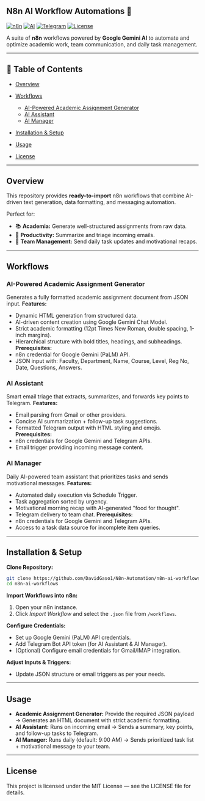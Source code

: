 
## N8n AI Workflow Automations 🚀

[![n8n](https://img.shields.io/badge/Automation-n8n-orange?logo=n8n)](https://n8n.io)
[![AI](https://img.shields.io/badge/AI-Google%20Gemini-blue?logo=google)](https://deepmind.google/technologies/gemini/)
[![Telegram](https://img.shields.io/badge/Chat-Telegram-2CA5E0?logo=telegram)](https://telegram.org)
[![License](https://img.shields.io/badge/License-MIT-green)](#license)

A suite of **n8n** workflows powered by **Google Gemini AI** to automate and optimize academic work, team communication, and daily task management.

---

## 📌 Table of Contents

* [Overview](#overview)
* [Workflows](#workflows)

  * [AI-Powered Academic Assignment Generator](#ai-powered-academic-assignment-generator)
  * [AI Assistant](#ai-assistant)
  * [AI Manager](#ai-manager)
* [Installation & Setup](#installation--setup)
* [Usage](#usage)
* [License](#license)

---

## Overview

This repository provides **ready-to-import** n8n workflows that combine AI-driven text generation, data formatting, and messaging automation.

Perfect for:

* 📚 **Academia:** Generate well-structured assignments from raw data.
* 📩 **Productivity:** Summarize and triage incoming emails.
* 👥 **Team Management:** Send daily task updates and motivational recaps.

---

## Workflows

### AI-Powered Academic Assignment Generator

Generates a fully formatted academic assignment document from JSON input.
**Features:**

* Dynamic HTML generation from structured data.
* AI-driven content creation using Google Gemini Chat Model.
* Strict academic formatting (12pt Times New Roman, double spacing, 1-inch margins).
* Hierarchical structure with bold titles, headings, and subheadings.
  **Prerequisites:**
* n8n credential for Google Gemini (PaLM) API.
* JSON input with: Faculty, Department, Name, Course, Level, Reg No, Date, Questions, Answers.

### AI Assistant

Smart email triage that extracts, summarizes, and forwards key points to Telegram.
**Features:**

* Email parsing from Gmail or other providers.
* Concise AI summarization + follow-up task suggestions.
* Formatted Telegram output with HTML styling and emojis.
  **Prerequisites:**
* n8n credentials for Google Gemini and Telegram APIs.
* Email trigger providing incoming message content.

### AI Manager

Daily AI-powered team assistant that prioritizes tasks and sends motivational messages.
**Features:**

* Automated daily execution via Schedule Trigger.
* Task aggregation sorted by urgency.
* Motivational morning recap with AI-generated "food for thought".
* Telegram delivery to team chat.
  **Prerequisites:**
* n8n credentials for Google Gemini and Telegram APIs.
* Access to a task data source for incomplete item queries.

---

## Installation & Setup

**Clone Repository:**

```bash
git clone https://github.com/DavidGaso1/N8n-Automation/n8n-ai-workflows.git
cd n8n-ai-workflows
```

**Import Workflows into n8n:**

1. Open your n8n instance.
2. Click *Import Workflow* and select the `.json` file from `/workflows`.

**Configure Credentials:**

* Set up Google Gemini (PaLM) API credentials.
* Add Telegram Bot API token (for AI Assistant & AI Manager).
* (Optional) Configure email credentials for Gmail/IMAP integration.

**Adjust Inputs & Triggers:**

* Update JSON structure or email triggers as per your needs.

---

## Usage

* **Academic Assignment Generator:** Provide the required JSON payload → Generates an HTML document with strict academic formatting.
* **AI Assistant:** Runs on incoming email → Sends a summary, key points, and follow-up tasks to Telegram.
* **AI Manager:** Runs daily (default: 9:00 AM) → Sends prioritized task list + motivational message to your team.

---

## License

This project is licensed under the MIT License — see the LICENSE file for details.
